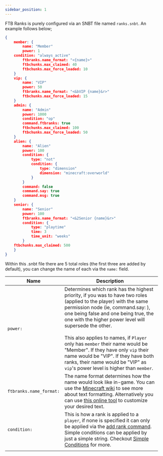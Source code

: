 ```yaml
---
sidebar_position: 1
---
```

FTB Ranks is purely configured via an SNBT file named `ranks.snbt`. An example follows below; 


```json
{
	member: {
		name: "Member"
		power: 1
    condition: "always_active"
		ftbranks.name_format: "<{name}>"
		ftbchunks.max_claimed: 40
		ftbchunks.max_force_loaded: 10
	}
	vip: {
		name: "VIP"
		power: 50
		ftbranks.name_format: "<&bVIP {name}&r>"
		ftbchunks.max_force_loaded: 15
	}
	admin: {
		name: "Admin"
		power: 1000
		condition: "op"
		command.ftbranks: true
		ftbchunks.max_claimed: 100
		ftbchunks.max_force_loaded: 50
	}
	alien: {
		name: "Alien"
		power: 100
		condition: {
			type: "not"
			condition: {
				type: "dimension"
				dimension: "minecraft:overworld"
			}
		}
		command: false
		command.say: true
		command.msg: true
	}
	senior: {
		name: "Senior"
		power: 100
		ftbranks.name_format: "<&2Senior {name}&r>"
		condition: {
			type: "playtime"
			time: 3
			time_unit: "weeks"
		}
    ftbchunks.max_claimed: 500
	}
}
```

Within this .snbt file there are 5 total roles (the first three are added by default), you can change the name of each via the `name:` field.

| Name | Description |
| ---- | ---- |
| `power:` | Determines which rank has the highest priority, if you was to have two roles (applied to the player) with the same permission node (ie, command.say: ), one being false and one being true, the one with the higher power level will supersede the other.<br  /> <br  /> This also applies to names, if `Player` only has `member` their name would be "Member". If they have only `vip` their name would be "VIP". If they have both ranks, their name would be "VIP" as `vip`'s power level is higher than `member`. |
| `ftbranks.name_format:` | The name format determines how the name would look like in-game. You can use the [Minecraft wiki](https://minecraft.wiki/w/Talk:Formatting_codes) to see more about text formatting. Alternatively you can use [this online tool](https://codepen.io/0biwan/pen/ggVemP) to customize your desired text.  |
| `condition:` | This is how a rank is applied to a `player`, if none is specified it can only be applied via the [add rank command](Commands.md). Simple conditions can be applied by just a simple string. Checkout [Simple Conditions](Simple%20Conditions.md) for more. |
|  |  |

